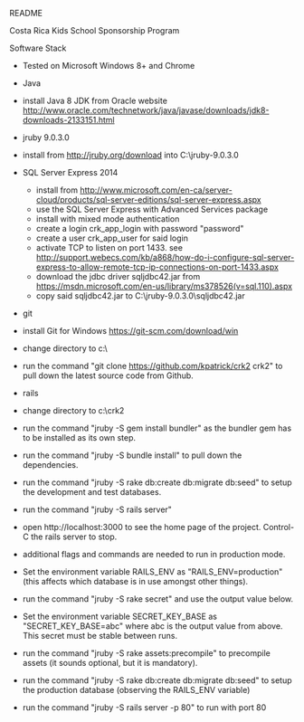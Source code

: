 README

Costa Rica Kids School Sponsorship Program

Software Stack

* Tested on Microsoft Windows 8+ and Chrome

* Java
 * install Java 8 JDK from Oracle website http://www.oracle.com/technetwork/java/javase/downloads/jdk8-downloads-2133151.html

* jruby 9.0.3.0
 * install from http://jruby.org/download into C:\jruby-9.0.3.0

* SQL Server Express 2014
  * install from http://www.microsoft.com/en-ca/server-cloud/products/sql-server-editions/sql-server-express.aspx
  * use the SQL Server Express with Advanced Services package
  * install with mixed mode authentication
  * create a login crk_app_login with password "password"
  * create a user crk_app_user for said login
  * activate TCP to listen on port 1433. see http://support.webecs.com/kb/a868/how-do-i-configure-sql-server-express-to-allow-remote-tcp-ip-connections-on-port-1433.aspx
  * download the jdbc driver sqljdbc42.jar from https://msdn.microsoft.com/en-us/library/ms378526(v=sql.110).aspx
  * copy said sqljdbc42.jar to C:\jruby-9.0.3.0\sqljdbc42.jar

* git
 * install Git for Windows https://git-scm.com/download/win
 * change directory to c:\
 * run the command "git clone https://github.com/kpatrick/crk2 crk2" to pull down the latest source code from Github.

* rails
 * change directory to c:\crk2
 * run the command "jruby -S gem install bundler" as the bundler gem has to be installed as its own step.
 * run the command "jruby -S bundle install" to pull down the dependencies.
 * run the command "jruby -S rake db:create db:migrate db:seed" to setup the development and test databases.
 * run the command "jruby -S rails server"
 * open http://localhost:3000 to see the home page of the project. Control-C the rails server to stop.
 * additional flags and commands are needed to run in production mode.
 * Set the environment variable RAILS_ENV as "RAILS_ENV=production" (this affects which database is in use amongst other things).
 * run the command "jruby -S rake secret" and use the output value below.
 * Set the environment variable SECRET_KEY_BASE as "SECRET_KEY_BASE=abc" where abc is the output value from above. This secret must be stable between runs.
 * run the command "jruby -S rake assets:precompile" to precompile assets (it sounds optional, but it is mandatory).
 * run the command "jruby -S rake db:create db:migrate db:seed" to setup the production database (observing the RAILS_ENV variable)
 * run the command "jruby -S rails server -p 80" to run with port 80
